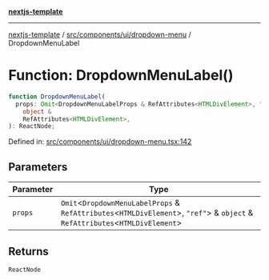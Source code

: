 [**nextjs-template**](README.md)

---

[nextjs-template](README.md) / [src/components/ui/dropdown-menu](src.components.ui.dropdown-menu.md) / DropdownMenuLabel

# Function: DropdownMenuLabel()

```ts
function DropdownMenuLabel(
  props: Omit<DropdownMenuLabelProps & RefAttributes<HTMLDivElement>, "ref"> &
    object &
    RefAttributes<HTMLDivElement>,
): ReactNode;
```

Defined in: [src/components/ui/dropdown-menu.tsx:142](https://github.com/mariolim96/Easy-Check-In/blob/e840a4393cceae48bed5204292fc61d73f9f5dbb/src/components/ui/dropdown-menu.tsx#L142)

## Parameters

| Parameter | Type                                                                                                                               |
| --------- | ---------------------------------------------------------------------------------------------------------------------------------- |
| `props`   | `Omit`\<`DropdownMenuLabelProps` & `RefAttributes`\<`HTMLDivElement`\>, `"ref"`\> & `object` & `RefAttributes`\<`HTMLDivElement`\> |

## Returns

`ReactNode`
